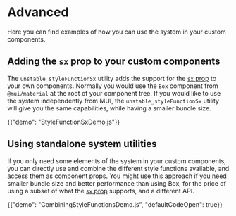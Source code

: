 # Advanced

<p class="description">Here you can find examples of how you can use the system in your custom components.</p>

## Adding the `sx` prop to your custom components

The `unstable_styleFunctionSx` utility adds the support for the [`sx` prop](/system/basics/#the-sx-prop) to your own components.
Normally you would use the `Box` component from `@mui/material` at the root of your component tree.
If you would like to use the system independently from MUI, the `unstable_styleFunctionSx` utility will give you the same capabilities, while having a smaller bundle size.

{{"demo": "StyleFunctionSxDemo.js"}}

## Using standalone system utilities

If you only need some elements of the system in your custom components, you can directly use and combine the different style functions available, and access them as component props.
You might use this approach if you need smaller bundle size and better performance than using Box, for the price of using a subset of what the [`sx` prop](/system/basics/#the-sx-prop) supports, and a different API.

{{"demo": "CombiningStyleFunctionsDemo.js", "defaultCodeOpen": true}}
